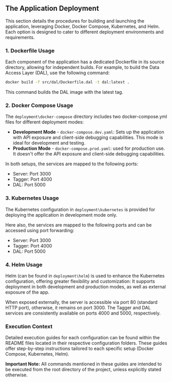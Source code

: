 ## The Application Deployment

This section details the procedures for building and launching the application, leveraging Docker, Docker Compose, Kubernetes, and Helm. Each option is designed to cater to different deployment environments and requirements.

### 1. Dockerfile Usage

Each component of the application has a dedicated Dockerfile in its source directory, allowing for independent builds. For example, to build the Data Access Layer (DAL), use the following command:

```bash
docker build -f src/dal/Dockerfile.dal -t dal:latest .
```

This command builds the DAL image with the latest tag.

### 2. Docker Compose Usage

The `deployment\docker-compose` directory includes two docker-compose.yml files for different deployment modes:

- **Development Mode** - `docker-compose.dev.yaml`: Sets up the application with API exposure and client-side debugging capabilities. This mode is ideal for development and testing.
- **Production Mode** - `docker-compose.prod.yaml`: used for production use. It doesn't offer the API exposure and client-side debugging capabilities.

In both setups, the services are mapped to the following ports:
- Server: Port 3000
- Tagger: Port 4000
- DAL: Port 5000

### 3. Kubernetes Usage

The Kubernetes configuration in `deployment\kubernetes` is provided for deploying the application in development mode only. 

Here also, the services are mapped to the following ports and can be accessed using port forwarding:
- Server: Port 3000
- Tagger: Port 4000
- DAL: Port 5000

### 4. Helm Usage

Helm (can be found in `deployment\helm`) is used to enhance the Kubernetes configuration, offering greater flexibility and customization: It supports deployment in both development and production modes, as well as external exposure of the app. 

When exposed externally, the server is accessible via port 80 (standard HTTP port), otherwise, it remains on port 3000. The Tagger and DAL services are consistently available on ports 4000 and 5000, respectively.

### Execution Context

Detailed execution guides for each configuration can be found within the README files located in their respective configuration folders. These guides offer step-by-step instructions tailored to each specific setup (Docker Compose, Kubernetes, Helm).

**Important Note:** All commands mentioned in these guides are intended to be executed from the root directory of the project, unless explicitly stated otherwise.
